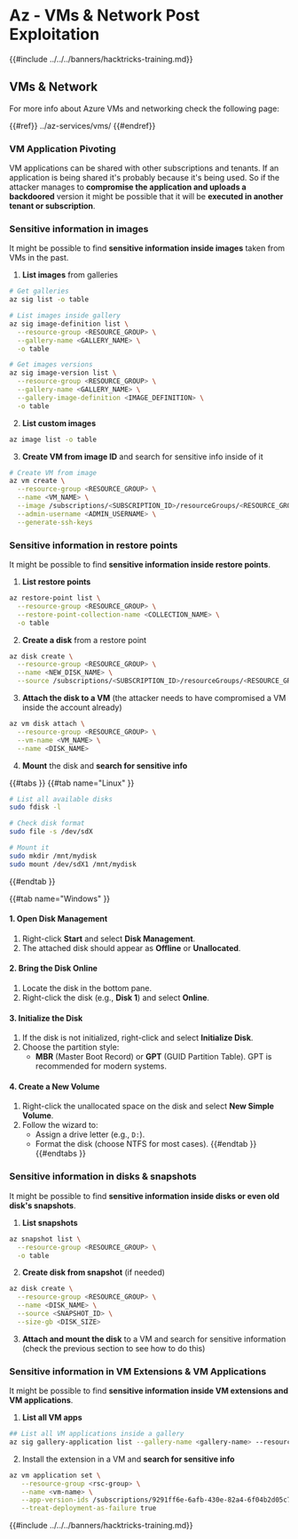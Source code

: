 # Az - VMs & Network Post Exploitation

{{#include ../../../banners/hacktricks-training.md}}

## VMs & Network

For more info about Azure VMs and networking check the following page:

{{#ref}}
../az-services/vms/
{{#endref}}

### VM Application Pivoting

VM applications can be shared with other subscriptions and tenants. If an application is being shared it's probably because it's being used. So if the attacker manages to **compromise the application and uploads a backdoored** version it might be possible that it will be **executed in another tenant or subscription**.

### Sensitive information in images

It might be possible to find **sensitive information inside images** taken from VMs in the past.

1. **List images** from galleries

```bash
# Get galleries
az sig list -o table

# List images inside gallery
az sig image-definition list \
  --resource-group <RESOURCE_GROUP> \
  --gallery-name <GALLERY_NAME> \
  -o table

# Get images versions
az sig image-version list \
  --resource-group <RESOURCE_GROUP> \
  --gallery-name <GALLERY_NAME> \
  --gallery-image-definition <IMAGE_DEFINITION> \
  -o table
```

2. **List custom images**

```bash
az image list -o table
```

3. **Create VM from image ID** and search for sensitive info inside of it

```bash
# Create VM from image
az vm create \
  --resource-group <RESOURCE_GROUP> \
  --name <VM_NAME> \
  --image /subscriptions/<SUBSCRIPTION_ID>/resourceGroups/<RESOURCE_GROUP>/providers/Microsoft.Compute/galleries/<GALLERY_NAME>/images/<IMAGE_DEFINITION>/versions/<IMAGE_VERSION> \
  --admin-username <ADMIN_USERNAME> \
  --generate-ssh-keys
```

### Sensitive information in restore points

It might be possible to find **sensitive information inside restore points**.

1. **List restore points**

```bash
az restore-point list \
  --resource-group <RESOURCE_GROUP> \
  --restore-point-collection-name <COLLECTION_NAME> \
  -o table
```

2. **Create a disk** from a restore point

```bash
az disk create \
  --resource-group <RESOURCE_GROUP> \
  --name <NEW_DISK_NAME> \
  --source /subscriptions/<SUBSCRIPTION_ID>/resourceGroups/<RESOURCE_GROUP>/providers/Microsoft.Compute/restorePointCollections/<COLLECTION_NAME>/restorePoints/<RESTORE_POINT_NAME>
```

3. **Attach the disk to a VM** (the attacker needs to have compromised a VM inside the account already)

```bash
az vm disk attach \
  --resource-group <RESOURCE_GROUP> \
  --vm-name <VM_NAME> \
  --name <DISK_NAME>
```

4. **Mount** the disk and **search for sensitive info**

{{#tabs }}
{{#tab name="Linux" }}

```bash
# List all available disks
sudo fdisk -l

# Check disk format
sudo file -s /dev/sdX

# Mount it
sudo mkdir /mnt/mydisk
sudo mount /dev/sdX1 /mnt/mydisk
```

{{#endtab }}

{{#tab name="Windows" }}

#### **1. Open Disk Management**

1. Right-click **Start** and select **Disk Management**.
2. The attached disk should appear as **Offline** or **Unallocated**.

#### **2. Bring the Disk Online**

1. Locate the disk in the bottom pane.
2. Right-click the disk (e.g., **Disk 1**) and select **Online**.

#### **3. Initialize the Disk**

1. If the disk is not initialized, right-click and select **Initialize Disk**.
2. Choose the partition style:
   - **MBR** (Master Boot Record) or **GPT** (GUID Partition Table). GPT is recommended for modern systems.

#### **4. Create a New Volume**

1. Right-click the unallocated space on the disk and select **New Simple Volume**.
2. Follow the wizard to:
   - Assign a drive letter (e.g., `D:`).
   - Format the disk (choose NTFS for most cases).
     {{#endtab }}
     {{#endtabs }}

### Sensitive information in disks & snapshots

It might be possible to find **sensitive information inside disks or even old disk's snapshots**.

1. **List snapshots**

```bash
az snapshot list \
  --resource-group <RESOURCE_GROUP> \
  -o table
```

2. **Create disk from snapshot** (if needed)

```bash
az disk create \
  --resource-group <RESOURCE_GROUP> \
  --name <DISK_NAME> \
  --source <SNAPSHOT_ID> \
  --size-gb <DISK_SIZE>
```

3. **Attach and mount the disk** to a VM and search for sensitive information (check the previous section to see how to do this)

### Sensitive information in VM Extensions & VM Applications

It might be possible to find **sensitive information inside VM extensions and VM applications**.

1. **List all VM apps**

```bash
## List all VM applications inside a gallery
az sig gallery-application list --gallery-name <gallery-name> --resource-group <res-group> --output table
```

2. Install the extension in a VM and **search for sensitive info**

```bash
az vm application set \
   --resource-group <rsc-group> \
   --name <vm-name> \
   --app-version-ids /subscriptions/9291ff6e-6afb-430e-82a4-6f04b2d05c7f/resourceGroups/Resource_Group_1/providers/Microsoft.Compute/galleries/myGallery/applications/myReverseShellApp/versions/1.0.2 \
   --treat-deployment-as-failure true
```

{{#include ../../../banners/hacktricks-training.md}}




